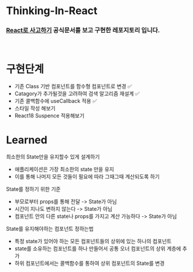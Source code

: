 # Thinking\-In\-React

### [React로 사고하기](https://ko.reactjs.org/docs/thinking-in-react.html) 공식문서를 보고 구현한 레포지토리 입니다.

<br>

# 구현단계

- 기존 Class 기반 컴포넌트를 함수형 컴포넌트로 변경 ✅
- Catagory가 추가될것을 고려하여 검색 알고리즘 재설계 ✅
- 기존 콜백함수에 useCallback 적용 ✅
- 스타일 작성 해보기
- React18 Suspence 적용해보기

# Learned

최소한의 State만을 유지할수 있게 설계하기

- 애플리케이션은 가장 최소한의 state 만을 유지
- 이를 통해 나머지 모든 것들이 필요에 따라 그때그때 계산되도록 하기

State를 정하기 위한 기준

- 부모로부터 props를 통해 전달 -> State가 아님
- 시간이 지나도 변하지 않는다 -> State가 아님
- 컴포넌트 안의 다른 state나 props를 가지고 계산 가능하다 -> State가 아님

State를 유지해야하는 컴포넌트 정하는법

- 특정 state가 있어야 하는 모든 컴포넌트들의 상위에 있는 하나의 컴포넌트
- state를 소유하는 컴포넌트를 하나 만들어서 공통 오너 컴포넌트의 상위 계층에 추가
- 하위 컴포넌트에서는 콜백함수를 통하여 상위 컴포넌트의 State를 변경
